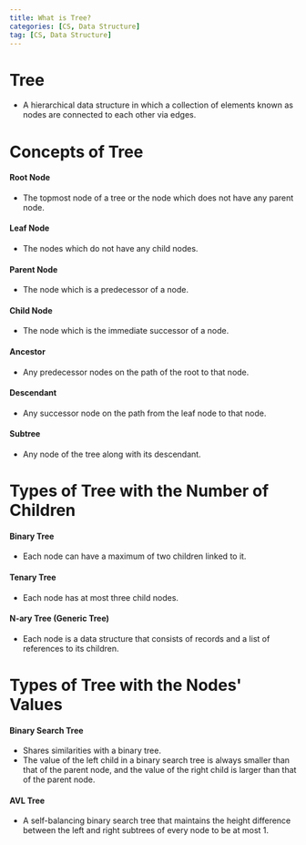 ```yaml
---
title: What is Tree?
categories: [CS, Data Structure]
tag: [CS, Data Structure]
---
```


# Tree
- A hierarchical data structure in which a collection of elements known as nodes are connected to each other via edges.

# Concepts of Tree

#### Root Node
- The topmost node of a tree or the node which does not have any parent node.

#### Leaf Node
- The nodes which do not have any child nodes.

#### Parent Node
- The node which is a predecessor of a node.

#### Child Node
- The node which is the immediate successor of a node.

#### Ancestor
- Any predecessor nodes on the path of the root to that node.

#### Descendant
- Any successor node on the path from the leaf node to that node.

#### Subtree
- Any node of the tree along with its descendant.

# Types of Tree with the Number of Children

#### Binary Tree
- Each node can have a maximum of two children linked to it.

#### Tenary Tree
- Each node has at most three child nodes.

#### N-ary Tree (Generic Tree)
- Each node is a data structure that consists of records and a list of references to its children.
 
# Types of Tree with the Nodes' Values

#### Binary Search Tree
- Shares similarities with a binary tree.
- The value of the left child in a binary search tree is always smaller than that of the parent node, and the value of the right child is larger than that of the parent node.

#### AVL Tree
- A self-balancing binary search tree that maintains the height difference between the left and right subtrees of every node to be at most 1.
